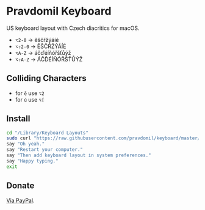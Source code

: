 # Pravdomil Keyboard

US keyboard layout with Czech diacritics for macOS.

- `⌥2‑0` → ěščřžýáíé
- `⌥⇧2‑0` → ĚŠČŘŽÝÁÍÉ
- `⌥A-Z` → áčďéíňóřšťůýž
- `⌥⇧A-Z` → ÁČĎÉÍŇÓŘŠŤŮÝŽ

## Colliding Characters
- for `ě` use `⌥2`
- for `ú` use `⌥[`

## Install

```sh
cd "/Library/Keyboard Layouts"
sudo curl "https://raw.githubusercontent.com/pravdomil/keyboard/master/Pravdomil.keylayout" -O
say "Oh yeah."
say "Restart your computer."
say "Then add keyboard layout in system preferences."
say "Happy typing."
exit
```

## Donate

[Via PayPal](https://www.paypal.com/cgi-bin/webscr?cmd=_s-xclick&hosted_button_id=BCL2X3AFQBAP2&item_name=Pravdomil%20Keyboard%20beer).
